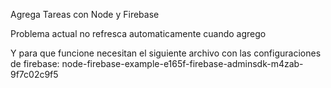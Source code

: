 Agrega Tareas con Node y Firebase
 
Problema actual no refresca automaticamente cuando agrego

Y para que funcione necesitan el siguiente archivo con las configuraciones de firebase:
node-firebase-example-e165f-firebase-adminsdk-m4zab-9f7c02c9f5